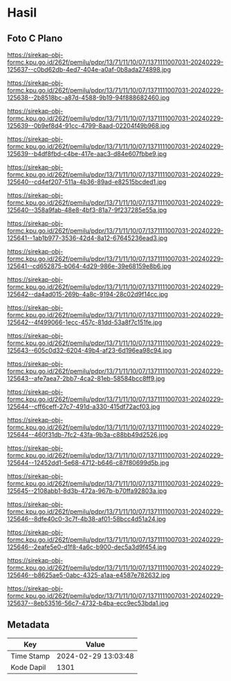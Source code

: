 # Hasil

## Foto C Plano

https://sirekap-obj-formc.kpu.go.id/262f/pemilu/pdpr/13/71/11/10/07/1371111007031-20240229-125637--c0bd62db-4ed7-404e-a0af-0b8ada274898.jpg

https://sirekap-obj-formc.kpu.go.id/262f/pemilu/pdpr/13/71/11/10/07/1371111007031-20240229-125638--2b8518bc-a87d-4588-9b19-94f888682460.jpg

https://sirekap-obj-formc.kpu.go.id/262f/pemilu/pdpr/13/71/11/10/07/1371111007031-20240229-125639--0b9ef8d4-91cc-4799-8aad-02204f49b968.jpg

https://sirekap-obj-formc.kpu.go.id/262f/pemilu/pdpr/13/71/11/10/07/1371111007031-20240229-125639--b4df8fbd-c4be-417e-aac3-d84e607fbbe9.jpg

https://sirekap-obj-formc.kpu.go.id/262f/pemilu/pdpr/13/71/11/10/07/1371111007031-20240229-125640--cd4ef207-511a-4b36-89ad-e82515bcded1.jpg

https://sirekap-obj-formc.kpu.go.id/262f/pemilu/pdpr/13/71/11/10/07/1371111007031-20240229-125640--358a9fab-48e8-4bf3-81a7-9f237285e55a.jpg

https://sirekap-obj-formc.kpu.go.id/262f/pemilu/pdpr/13/71/11/10/07/1371111007031-20240229-125641--1ab1b977-3536-42d4-8a12-67645236ead3.jpg

https://sirekap-obj-formc.kpu.go.id/262f/pemilu/pdpr/13/71/11/10/07/1371111007031-20240229-125641--cd652875-b064-4d29-986e-39e68159e8b6.jpg

https://sirekap-obj-formc.kpu.go.id/262f/pemilu/pdpr/13/71/11/10/07/1371111007031-20240229-125642--da4ad015-269b-4a8c-9194-28c02d9f14cc.jpg

https://sirekap-obj-formc.kpu.go.id/262f/pemilu/pdpr/13/71/11/10/07/1371111007031-20240229-125642--4f499066-1ecc-457c-81dd-53a8f7c151fe.jpg

https://sirekap-obj-formc.kpu.go.id/262f/pemilu/pdpr/13/71/11/10/07/1371111007031-20240229-125643--605c0d32-6204-49b4-af23-6d196ea98c94.jpg

https://sirekap-obj-formc.kpu.go.id/262f/pemilu/pdpr/13/71/11/10/07/1371111007031-20240229-125643--afe7aea7-2bb7-4ca2-81eb-58584bcc8ff9.jpg

https://sirekap-obj-formc.kpu.go.id/262f/pemilu/pdpr/13/71/11/10/07/1371111007031-20240229-125644--cff6ceff-27c7-491d-a330-415df72acf03.jpg

https://sirekap-obj-formc.kpu.go.id/262f/pemilu/pdpr/13/71/11/10/07/1371111007031-20240229-125644--460f31db-7fc2-43fa-9b3a-c88bb49d2526.jpg

https://sirekap-obj-formc.kpu.go.id/262f/pemilu/pdpr/13/71/11/10/07/1371111007031-20240229-125644--12452dd1-5e68-4712-b646-c87f80699d5b.jpg

https://sirekap-obj-formc.kpu.go.id/262f/pemilu/pdpr/13/71/11/10/07/1371111007031-20240229-125645--2108abb1-8d3b-472a-967b-b70ffa92803a.jpg

https://sirekap-obj-formc.kpu.go.id/262f/pemilu/pdpr/13/71/11/10/07/1371111007031-20240229-125646--8dfe40c0-3c7f-4b38-af01-58bcc4d51a24.jpg

https://sirekap-obj-formc.kpu.go.id/262f/pemilu/pdpr/13/71/11/10/07/1371111007031-20240229-125646--2eafe5e0-d1f8-4a6c-b900-dec5a3d9f454.jpg

https://sirekap-obj-formc.kpu.go.id/262f/pemilu/pdpr/13/71/11/10/07/1371111007031-20240229-125646--b8625ae5-0abc-4325-a1aa-e4587e782632.jpg

https://sirekap-obj-formc.kpu.go.id/262f/pemilu/pdpr/13/71/11/10/07/1371111007031-20240229-125637--8eb53516-56c7-4732-b4ba-ecc9ec53bda1.jpg


## Metadata

| Key        | Value               |
| ---------- | ------------------- |
| Time Stamp | 2024-02-29 13:03:48 |
| Kode Dapil | 1301                |



